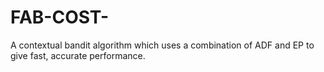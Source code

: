 # FAB-COST-
A contextual bandit algorithm which uses a combination of ADF and EP to give fast, accurate performance.
